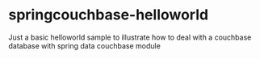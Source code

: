 # springcouchbase-helloworld
Just a basic helloworld sample to illustrate how to deal with a couchbase database with spring data couchbase module
